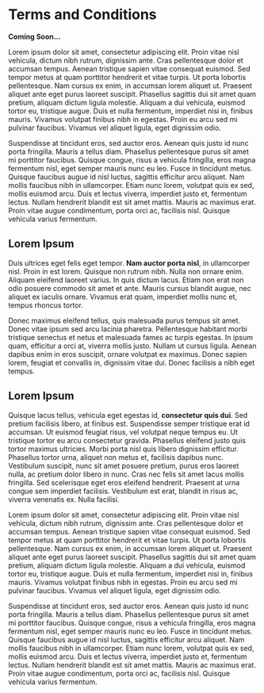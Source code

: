 # Terms and Conditions

**Coming Soon...**

Lorem ipsum dolor sit amet, consectetur adipiscing elit. Proin vitae nisl vehicula, dictum nibh rutrum, dignissim ante. Cras pellentesque dolor et accumsan tempus. Aenean tristique sapien vitae consequat euismod. Sed tempor metus at quam porttitor hendrerit et vitae turpis. Ut porta lobortis pellentesque. Nam cursus ex enim, in accumsan lorem aliquet ut. Praesent aliquet ante eget purus laoreet suscipit. Phasellus sagittis dui sit amet quam pretium, aliquam dictum ligula molestie. Aliquam a dui vehicula, euismod tortor eu, tristique augue. Duis et nulla fermentum, imperdiet nisi in, finibus mauris. Vivamus volutpat finibus nibh in egestas. Proin eu arcu sed mi pulvinar faucibus. Vivamus vel aliquet ligula, eget dignissim odio.

Suspendisse at tincidunt eros, sed auctor eros. Aenean quis justo id nunc porta fringilla. Mauris a tellus diam. Phasellus pellentesque purus sit amet mi porttitor faucibus. Quisque congue, risus a vehicula fringilla, eros magna fermentum nisl, eget semper mauris nunc eu leo. Fusce in tincidunt metus. Quisque faucibus augue id nisl luctus, sagittis efficitur arcu aliquet. Nam mollis faucibus nibh in ullamcorper. Etiam nunc lorem, volutpat quis ex sed, mollis euismod arcu. Duis et lectus viverra, imperdiet justo et, fermentum lectus. Nullam hendrerit blandit est sit amet mattis. Mauris ac maximus erat. Proin vitae augue condimentum, porta orci ac, facilisis nisl. Quisque vehicula varius fermentum.

## Lorem Ipsum

Duis ultrices eget felis eget tempor. **Nam auctor porta nisl**, in ullamcorper nisl. Proin in est lorem. Quisque non rutrum nibh. Nulla non ornare enim. Aliquam eleifend laoreet varius. In quis dictum lacus. Etiam non erat non odio posuere commodo sit amet et ante. Mauris cursus blandit augue, nec aliquet ex iaculis ornare. Vivamus erat quam, imperdiet mollis nunc et, tempus rhoncus tortor.

Donec maximus eleifend tellus, quis malesuada purus tempus sit amet. Donec vitae ipsum sed arcu lacinia pharetra. Pellentesque habitant morbi tristique senectus et netus et malesuada fames ac turpis egestas. In ipsum quam, efficitur a orci at, viverra mollis justo. Nullam ut cursus ligula. Aenean dapibus enim in eros suscipit, ornare volutpat ex maximus. Donec sapien lorem, feugiat et convallis in, dignissim vitae dui. Donec facilisis a nibh eget tempus.

## Lorem Ipsum

Quisque lacus tellus, vehicula eget egestas id, **consectetur quis dui**. Sed pretium facilisis libero, at finibus est. Suspendisse semper tristique erat id accumsan. Ut euismod feugiat risus, vel volutpat neque tempus eu. Ut tristique tortor eu arcu consectetur gravida. Phasellus eleifend justo quis tortor maximus ultricies. Morbi porta nisl quis libero dignissim efficitur. Phasellus tortor urna, aliquet non metus et, facilisis dapibus nunc. Vestibulum suscipit, nunc sit amet posuere pretium, purus eros laoreet nulla, ac pretium dolor libero in nunc. Cras nec felis sit amet lacus mollis fringilla. Sed scelerisque eget eros eleifend hendrerit. Praesent at urna congue sem imperdiet facilisis. Vestibulum est erat, blandit in risus ac, viverra venenatis ex. Nulla facilisi.

Lorem ipsum dolor sit amet, consectetur adipiscing elit. Proin vitae nisl vehicula, dictum nibh rutrum, dignissim ante. Cras pellentesque dolor et accumsan tempus. Aenean tristique sapien vitae consequat euismod. Sed tempor metus at quam porttitor hendrerit et vitae turpis. Ut porta lobortis pellentesque. Nam cursus ex enim, in accumsan lorem aliquet ut. Praesent aliquet ante eget purus laoreet suscipit. Phasellus sagittis dui sit amet quam pretium, aliquam dictum ligula molestie. Aliquam a dui vehicula, euismod tortor eu, tristique augue. Duis et nulla fermentum, imperdiet nisi in, finibus mauris. Vivamus volutpat finibus nibh in egestas. Proin eu arcu sed mi pulvinar faucibus. Vivamus vel aliquet ligula, eget dignissim odio.

Suspendisse at tincidunt eros, sed auctor eros. Aenean quis justo id nunc porta fringilla. Mauris a tellus diam. Phasellus pellentesque purus sit amet mi porttitor faucibus. Quisque congue, risus a vehicula fringilla, eros magna fermentum nisl, eget semper mauris nunc eu leo. Fusce in tincidunt metus. Quisque faucibus augue id nisl luctus, sagittis efficitur arcu aliquet. Nam mollis faucibus nibh in ullamcorper. Etiam nunc lorem, volutpat quis ex sed, mollis euismod arcu. Duis et lectus viverra, imperdiet justo et, fermentum lectus. Nullam hendrerit blandit est sit amet mattis. Mauris ac maximus erat. Proin vitae augue condimentum, porta orci ac, facilisis nisl. Quisque vehicula varius fermentum.
